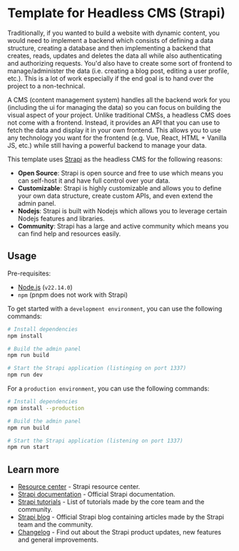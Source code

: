 # Template for Headless CMS (Strapi)

Traditionally, if you wanted to build a website with dynamic content, you would need to implement a backend which consists of defining a data structure, creating a database and then implementing a backend that creates, reads, updates and deletes the data all while also authenticating and authorizing requests. You'd also have to create some sort of frontend to manage/administer the data (i.e. creating a blog post, editing a user profile, etc.). This is a lot of work especially if the end goal is to hand over the project to a non-technical.

A CMS (content management system) handles all the backend work for you (including the ui for managing the data) so you can focus on building the visual aspect of your project. Unlike traditional CMSs, a headless CMS does not come with a frontend. Instead, it provides an API that you can use to fetch the data and display it in your own frontend. This allows you to use any technology you want for the frontend (e.g. Vue, React, HTML + Vanilla JS, etc.) while still having a powerful backend to manage your data.

This template uses [Strapi](https://github.com/strapi/strapi) as the headless CMS for the following reasons:

- **Open Source**: Strapi is open source and free to use which means you can self-host it and have full control over your data.
- **Customizable**: Strapi is highly customizable and allows you to define your own data structure, create custom APIs, and even extend the admin panel.
- **Nodejs**: Strapi is built with Nodejs which allows you to leverage certain Nodejs features and libraries.
- **Community**: Strapi has a large and active community which means you can find help and resources easily.

## Usage

Pre-requisites:

- [Node.js](https://nodejs.org/en/download/) (`v22.14.0`)
- `npm` (pnpm does not work with Strapi)

To get started with a `development environment`, you can use the following commands:

```bash
# Install dependencies
npm install

# Build the admin panel
npm run build

# Start the Strapi application (listinging on port 1337)
npm run dev
```

For a `production environment`, you can use the following commands:

```bash
# Install dependencies
npm install --production

# Build the admin panel
npm run build

# Start the Strapi application (listening on port 1337)
npm run start
```

## Learn more

- [Resource center](https://strapi.io/resource-center) - Strapi resource center.
- [Strapi documentation](https://docs.strapi.io) - Official Strapi documentation.
- [Strapi tutorials](https://strapi.io/tutorials) - List of tutorials made by the core team and the community.
- [Strapi blog](https://strapi.io/blog) - Official Strapi blog containing articles made by the Strapi team and the community.
- [Changelog](https://strapi.io/changelog) - Find out about the Strapi product updates, new features and general improvements.
